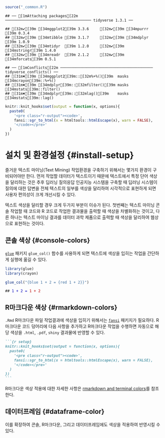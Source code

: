 

```r
source("_common.R")
```

```
## ── [1mAttaching packages[22m ─────────────────────────────────────── tidyverse 1.3.1 ──
```

```
## [32m✔[39m [34mggplot2[39m 3.3.6     [32m✔[39m [34mpurrr  [39m 0.3.4
## [32m✔[39m [34mtibble [39m 3.1.7     [32m✔[39m [34mdplyr  [39m 1.0.9
## [32m✔[39m [34mtidyr  [39m 1.2.0     [32m✔[39m [34mstringr[39m 1.4.0
## [32m✔[39m [34mreadr  [39m 2.1.2     [32m✔[39m [34mforcats[39m 0.5.1
```

```
## ── [1mConflicts[22m ────────────────────────────────────────── tidyverse_conflicts() ──
## [31m✖[39m [34mggplot2[39m::[32m%+%()[39m  masks [34mcrayon[39m::%+%()
## [31m✖[39m [34mdplyr[39m::[32mfilter()[39m masks [34mstats[39m::filter()
## [31m✖[39m [34mdplyr[39m::[32mlag()[39m    masks [34mstats[39m::lag()
```

```r
knitr::knit_hooks$set(output = function(x, options){
  paste0(
    '<pre class="r-output"><code>',
    fansi::sgr_to_html(x = htmltools::htmlEscape(x), warn = FALSE),
    '</code></pre>'
  )
})
```

# 설치 및 환경설정 {#install-setup}

즐거운 텍스트 마이닝(Text Mining) 작업환경을 구축하기 위해서는 몇가지 
환경이 구비되어야만 한다. 먼저 작업할 데이터가 텍스트이기 때문에 텍스트에서 
특정 단어 색상을 달리하는 것은 추후 딥러닝 질의응답 인공지능 시스템을 구축할 때
딥러닝 시스템이 질의에 대한 답변을 전체 텍스트의 일부를 색상을 달리하여 
시각적으로 표현하게 되면 사용자 편의성이 크게 개선시킬 수 있다.

텍스트 색상을 달리할 경우 크게 두가지 부분이 이슈가 된다. 첫번째는 텍스트 마이닝
콘솔 작업할 때 코드와 R 코드로 작업한 결과물을 출력할 때 색상을 차별화하는 것이고,
다른 하나는 텍스트 마이닝 결과를 데이터 과학 제품으로 출력할 때 색상을 달리하여
웹상으로 표현하는 것이다.

## 콘솔 색상 {#console-colors}

[`glue`](https://glue.tidyverse.org/) 패키지 `glue_col()` 함수를 사용하게 되면 
텍스트에 색상을 입히는 작업을 간단하게 실행에 옮길 수 있다.


```r
library(glue)
library(crayon)

glue_col("{blue 1 + 2 = {red 1 + 2}}")
```

<pre class="r-output"><code>## <span style='color: #0000BB;'>1 + 2 = </span><span style='color: #BB0000;'>1 + 2</span>
</code></pre>


## R마크다운 색상 {#rmarkdown-colors}

`.Rmd` R마크다운 파일 작업결과에 색상을 입히기 위해서는 
[`fansi`](https://cran.r-project.org/web/packages/fansi/index.html) 패키지가 필요하다.
R마크다운 코드 덩어리에 다음 사항을 추가하고 R마크다운 작업을 수행하면
자동으로 해당 색상을 `.html`, `.pdf`, `shiny` 결과물에 반영할 수 있다.

````markdown
```{r setup}
knitr::knit_hooks$set(output = function(x, options){
  paste0(
    '<pre class="r-output"><code>',
    fansi::sgr_to_html(x = htmltools::htmlEscape(x), warn = FALSE),
    '</code></pre>'
  )
})
```
````

R마크다운 색상 적용에 대한 자세한 사항은 [rmarkdown and terminal colors](https://logfc.wordpress.com/2020/07/20/rmarkdown-and-terminal-colors/)를 
참조한다.


## 데이터프레임 {#dataframe-color}

이를 확장하여 콘솔, R마크다운, 그리고 데이터프레임에도 색상을 적용하여 
반영시킬 수 있다.





